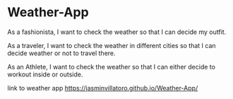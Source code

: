 # Weather-App

As a fashionista, I want to check the weather so that I can decide my outfit.

As a traveler, I want to check the weather in different cities so that I can decide weather or not to travel there.

As an Athlete, I want to check the weather so that I can either decide to workout inside or outside.

link to weather app https://jasminvillatoro.github.io/Weather-App/
